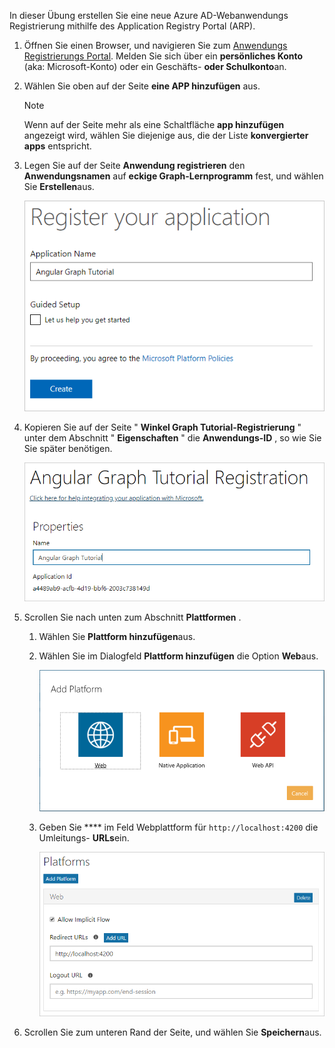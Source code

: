 <!-- markdownlint-disable MD002 MD041 -->

In dieser Übung erstellen Sie eine neue Azure AD-Webanwendungs Registrierung mithilfe des Application Registry Portal (ARP).

1. Öffnen Sie einen Browser, und navigieren Sie zum [Anwendungs Registrierungs Portal](https://apps.dev.microsoft.com). Melden Sie sich über ein **persönliches Konto** (aka: Microsoft-Konto) oder ein Geschäfts- **oder Schulkonto**an.

1. Wählen Sie oben auf der Seite **eine APP hinzufügen** aus.

    > [!NOTE]
    > Wenn auf der Seite mehr als eine Schaltfläche **app hinzufügen** angezeigt wird, wählen Sie diejenige aus, die der Liste **konvergierter apps** entspricht.

1. Legen Sie auf der Seite **Anwendung registrieren** den **Anwendungsnamen** auf **eckige Graph-Lernprogramm** fest, und wählen Sie **Erstellen**aus.

    ![Screenshot des Erstellens einer neuen app in der APP-Registrierungs Portal-Website](./images/arp-create-app-01.png)

1. Kopieren Sie auf der Seite " **Winkel Graph Tutorial-Registrierung** " unter dem Abschnitt " **Eigenschaften** " die **Anwendungs-ID** , so wie Sie Sie später benötigen.

    ![Screenshot der neu erstellten Anwendungs-ID](./images/arp-create-app-02.png)

1. Scrollen Sie nach unten zum Abschnitt **Plattformen** .

    1. Wählen Sie **Plattform hinzufügen**aus.
    1. Wählen Sie im Dialogfeld **Plattform hinzufügen** die Option **Web**aus.

        ![Screenshot Erstellen einer Plattform für die APP](./images/arp-create-app-03.png)

    1. Geben Sie **** im Feld Webplattform für `http://localhost:4200` die Umleitungs- **URLs**ein.

        ![Screenshot der neu hinzugefügten Webplattform für die Anwendung](./images/arp-create-app-04.png)

1. Scrollen Sie zum unteren Rand der Seite, und wählen Sie **Speichern**aus.